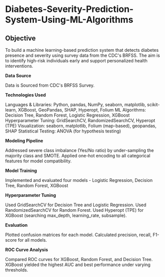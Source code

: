 # Diabetes-Severity-Prediction-System-Using-ML-Algorithms

## Objective

To build a machine learning-based prediction system that detects diabetes presence and severity using survey data from the CDC's BRFSS. The aim is to identify high-risk individuals early and support personalized health interventions.

**Data Source**

Data is Sourced from CDC's BRFSS Survey.

**Technologies Used**

Languages & Libraries: Python, pandas, NumPy, seaborn, matplotlib, scikit-learn, XGBoost, GeoPandas, SHAP, Hyperopt, Folium
ML Algorithms: Decision Tree, Random Forest, Logistic Regression, XGBoost
Hyperparameter Tuning: GridSearchCV, RandomizedSearchCV, Hyperopt (TPE)
Visualization: seaborn, matplotlib, Folium (map-based), geopandas, SHAP
Statistical Testing: ANOVA (for hypothesis testing)

**Modeling Pipeline**

Addressed severe class imbalance (Yes/No ratio) by under-sampling the majority class and SMOTE.
Applied one-hot encoding to all categorical features for model compatibility.

**Model Training**

Implemented and evaluated four models - Logistic Regression, Decision Tree, Random Forest, XGBoost


**Hyperparameter Tuning**

Used GridSearchCV for Decision Tree and Logistic Regression.
Used RandomizedSearchCV for Random Forest.
Used Hyperopt (TPE) for XGBoost (searching max_depth, learning_rate, subsample).

**Evaluation**

Plotted confusion matrices for each model.
Calculated precision, recall, F1-score for all models.

**ROC Curve Analysis**

Compared ROC curves for XGBoost, Random Forest, and Decision Tree.
XGBoost yielded the highest AUC and best performance under varying thresholds.

